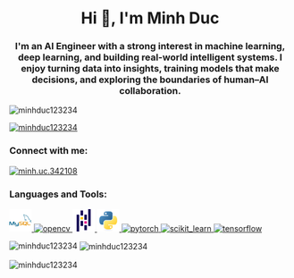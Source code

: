 <h1 align="center">Hi 👋, I'm Minh Duc</h1>
<h3 align="center">I'm an AI Engineer with a strong interest in machine learning, deep learning, and building real-world intelligent systems. I enjoy turning data into insights, training models that make decisions, and exploring the boundaries of human–AI collaboration.</h3>

<p align="left"> <img src="https://komarev.com/ghpvc/?username=minhduc123234&label=Profile%20views&color=0e75b6&style=flat" alt="minhduc123234" /> </p>

<p align="left"> <a href="https://github.com/ryo-ma/github-profile-trophy"><img src="https://github-profile-trophy.vercel.app/?username=minhduc123234" alt="minhduc123234" /></a> </p>

<h3 align="left">Connect with me:</h3>
<p align="left">
<a href="https://fb.com/minh.uc.342108" target="blank"><img align="center" src="https://raw.githubusercontent.com/rahuldkjain/github-profile-readme-generator/master/src/images/icons/Social/facebook.svg" alt="minh.uc.342108" height="30" width="40" /></a>
</p>

<h3 align="left">Languages and Tools:</h3>
<p align="left"> <a href="https://www.mysql.com/" target="_blank" rel="noreferrer"> <img src="https://raw.githubusercontent.com/devicons/devicon/master/icons/mysql/mysql-original-wordmark.svg" alt="mysql" width="40" height="40"/> </a> <a href="https://opencv.org/" target="_blank" rel="noreferrer"> <img src="https://www.vectorlogo.zone/logos/opencv/opencv-icon.svg" alt="opencv" width="40" height="40"/> </a> <a href="https://pandas.pydata.org/" target="_blank" rel="noreferrer"> <img src="https://raw.githubusercontent.com/devicons/devicon/2ae2a900d2f041da66e950e4d48052658d850630/icons/pandas/pandas-original.svg" alt="pandas" width="40" height="40"/> </a> <a href="https://www.python.org" target="_blank" rel="noreferrer"> <img src="https://raw.githubusercontent.com/devicons/devicon/master/icons/python/python-original.svg" alt="python" width="40" height="40"/> </a> <a href="https://pytorch.org/" target="_blank" rel="noreferrer"> <img src="https://www.vectorlogo.zone/logos/pytorch/pytorch-icon.svg" alt="pytorch" width="40" height="40"/> </a> <a href="https://scikit-learn.org/" target="_blank" rel="noreferrer"> <img src="https://upload.wikimedia.org/wikipedia/commons/0/05/Scikit_learn_logo_small.svg" alt="scikit_learn" width="40" height="40"/> </a> <a href="https://www.tensorflow.org" target="_blank" rel="noreferrer"> <img src="https://www.vectorlogo.zone/logos/tensorflow/tensorflow-icon.svg" alt="tensorflow" width="40" height="40"/> </a> </p>

<p><img align="left" src="https://github-readme-stats.vercel.app/api/top-langs?username=minhduc123234&show_icons=true&locale=en&layout=compact" alt="minhduc123234" /></p>

<p>&nbsp;<img align="center" src="https://github-readme-stats.vercel.app/api?username=minhduc123234&show_icons=true&locale=en" alt="minhduc123234" /></p>

<p><img align="center" src="https://github-readme-streak-stats.herokuapp.com/?user=minhduc123234&" alt="minhduc123234" /></p>
